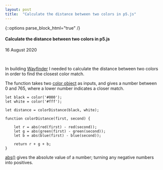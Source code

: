 ```yaml
---
layout: post
title:  "Calculate the distance between two colors in p5.js"
---
```

{::options parse_block_html="true" /}

<div class="col-12 offset-sm-0 col-md-8 offset-md-2 col-lg-6 offset-lg-3 vertical-center">

#### Calculate the distance between two colors in p5.js
16 August 2020

<br>

In building [Wayfinder](https://vividfax.github.io/wayfinder/) I needed to calculate the distance between two colors in order to find the closest color match.

The function takes two [color object](https://p5js.org/reference/#/p5/color) as inputs, and gives a number between 0 and 765, where a lower number indicates a closer match.

```
let black = color('#000');
let white = color('#fff');

let distance = colorDistance(black, white);

function colorDistance(first, second) {

    let r = abs(red(first) - red(second));
    let g = abs(green(first) - green(second));
    let b = abs(blue(first) - blue(second));

    return r + g + b;
}
```

[abs()](https://p5js.org/reference/#/p5/abs) gives the absolute value of a number; turning any negative numbers into positives.

</div>
